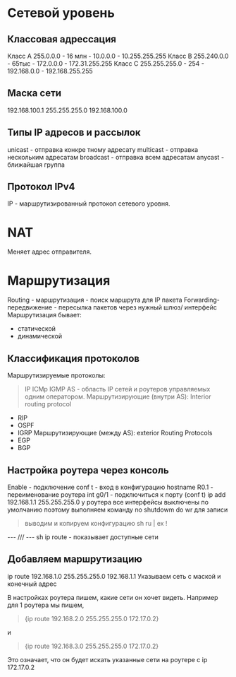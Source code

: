 # Сетевой уровень

## Классовая адрессация
Класс А
255.0.0.0 - 16 млн - 10.0.0.0 - 10.255.255.255
Класс В
255.240.0.0 - 65тыс - 172.0.0.0 - 172.31.255.255
Класс С
255.255.255.0 - 254 - 192.168.0.0 - 192.168.255.255

## Маска сети
192.168.100.1 
255.255.255.0
192.168.100.0

## Типы IP адресов и рассылок

unicast - отправка конкре тному адресату
multicast - отправка нескольким адресатам
broadcast - отправка всем адресатам
anycast - ближайшая группа

## Протокол IPv4
IP - маршрутизированный протокол сетевого уровня.

# NAT
Меняет адрес отправителя.

# Маршрутизация
Routing - маршрутизация - поиск маршрута для IP пакета
Forwarding- передвижение - пересылка пакетов через нужный шлюз/ интерфейс
Маршрутизация бывает: 
* статической 
* динамической

## Классификация протоколов

Маршрутизируемые протоколы:
> IP
> ICMp
> IGMP
AS - область IP сетей и роутеров управляемых одним оператором.
Маршрутизирующие (внутри AS):
Interior routing protocol
* RIP
* OSPF
* IGRP
Маршрутизирующие (между AS):
exterior Routing Protocols
* EGP
* BGP

## Настройка роутера через консоль

Enable - подключение
conf t - вход в конфигурацию
hostname R0.1 - переименование роутера
int g0/1 - подключиться к порту (conf t)
ip add 192.168.1.1 255.255.255.0
у роутера все интерфейсы выключены по умолчанию
поэтому выполняем команду no shutdowm
do wr для записи
> выводим и копируем конфигурацию
sh ru | ex !

--- /// ---
sh ip route - показывает доступные сети

## Добавляем маршрутизацию

ip route 192.168.1.0 255.255.255.0 192.168.1.1 Указываем сеть с маской и конечный адрес

В настройках роутера пишем, какие сети он хочет видеть. Например для 1 роутера мы пишем,
>  {ip route 192.168.2.0 255.255.255.0 172.17.0.2} 

и 
> {ip route 192.168.3.0 255.255.255.0 172.17.0.2}

Это означает, что он будет искать указанные сети на роутере с ip 172.17.0.2